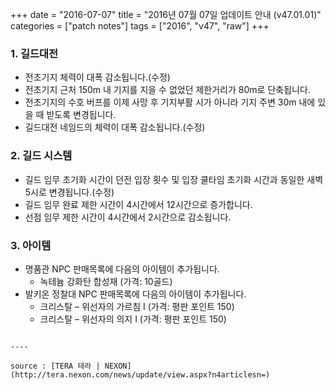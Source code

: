 +++
date = "2016-07-07"
title = "2016년 07월 07일 업데이트 안내 (v47.01.01)"
categories = ["patch notes"]
tags = ["2016", "v47", "raw"]
+++

### 1. 길드대전
- 전초기지 체력이 대폭 감소됩니다.(수정)
- 전초기지 근처 150m 내 기지를 지을 수 없었던 제한거리가 80m로 단축됩니다.
- 전초기지의 수호 버프를 이제 사망 후 기지부활 시가 아니라 기지 주변 30m 내에 있을 때 받도록 변경됩니다.
- 길드대전 네임드의 체력이 대폭 감소됩니다.(수정) 

### 2. 길드 시스템
- 길드 임무 초기화 시간이 던전 입장 횟수 및 입장 쿨타임 초기화 시간과 동일한 새벽5시로 변경됩니다.(수정) 
- 길드 임무 완료 제한 시간이 4시간에서 12시간으로 증가합니다.
- 선점 임무 제한 시간이 4시간에서 2시간으로 감소됩니다.

### 3. 아이템
- 명품관 NPC 판매목록에 다음의 아이템이 추가됩니다.
  - 녹테늄 강화탄 합성재 (가격: 10골드)
- 발키온 정찰대 NPC 판매목록에 다음의 아이템이 추가됩니다.
  - 크리스탈 – 위선자의 가르침 I (가격: 평판 포인트 150) 
  - 크리스탈 – 위선자의 의지 I (가격: 평판 포인트 150) 
```

----

source : [TERA 테라 | NEXON](http://tera.nexon.com/news/update/view.aspx?n4articlesn=)
